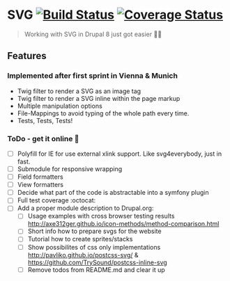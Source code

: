 # SVG [![Build Status](https://img.shields.io/travis/yannickoo/svg/feature%2Fdraft.svg)](https://travis-ci.org/yannickoo/svg) [![Coverage Status](https://coveralls.io/repos/yannickoo/svg/badge.svg?branch=8.x-1.x&service=github)](https://coveralls.io/github/yannickoo/svg?branch=8.x-1.x)
> Working with SVG in Drupal 8 just got easier :kiss::iphone:

## Features

### Implemented after first sprint in Vienna & Munich
* Twig filter to render a SVG as an image tag
* Twig filter to render a SVG inline within the page markup
* Multiple manipulation options
* File-Mappings to avoid typing of the whole path every time.
* Tests, Tests, Tests!

### ToDo - get it online :rocket:

* [ ] Polyfill for IE for use external xlink support. Like svg4everybody, just in fast.
* [ ] Submodule for responsive wrapping
* [ ] Field formatters
* [ ] View formatters
* [ ] Decide what part of the code is abstractable into a symfony plugin
* [ ] Full test coverage :octocat:
* [ ] Add a proper module description to Drupal.org:
  * [ ] Usage examples with cross browser testing results <http://axe312ger.github.io/icon-methods/method-comparison.html>
  * [ ] Short info how to prepare svgs for the website
  * [ ] Tutorial how to create sprites/stacks
  * [ ] Show possibilites of css only implementations <http://pavliko.github.io/postcss-svg/> & <https://github.com/TrySound/postcss-inline-svg>
  * [ ] Remove todos from README.md and clear it up
